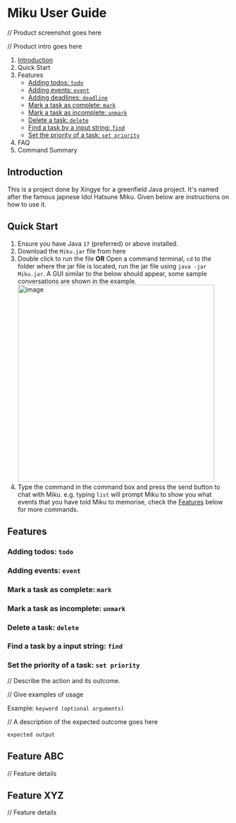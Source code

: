 # Miku User Guide

// Product screenshot goes here

// Product intro goes here
1. [Introduction](#introduction)
2. Quick Start
1. Features
    - [Adding todos: `todo`](#adding-todos-todo)
    - [Adding events: `event`](#adding-events-event)
    - [Adding deadlines: `deadline`](#Adding-deadlines-deadline)
    - [Mark a task as complete: `mark`](#Mark-a-task-as-complete-mark)
    - [Mark a task as incomplete: `unmark`](#Mark-a-task-as-incomplete-unmark)
    - [Delete a task: `delete`](#Delete-a-task-delete)
    - [Find a task by a input string: `find`](#find-a-task-by-a-input-string-find-)
    - [Set the priority of a task: `set priority`](#Set-the-priority-of-a-task-set-priority)
1.  FAQ
2.  Command Summary
## Introduction
This is a project done by Xingye for a greenfield Java project. It's named after the famous japnese Idol Hatsune Miku. Given below are instructions on how to use it.

## Quick Start

1. Ensure you have Java `17` (preferred) or above installed.
2. Download the `Miku.jar` file from here
3. Double click to run the file **OR** Open a command terminal, `cd` to the folder where the jar file is located, run the jar file using `java -jar Miku.jar`.
   A GUI similar to the below should appear, some sample conversations are shown in the example.
   <img width="446" alt="image" src="https://github.com/user-attachments/assets/e81f26c4-f666-4efa-bea2-73b65e1238ce">
4. Type the command in the command box and press the send button to chat with Miku. e.g. typing `list` will prompt Miku to show you what events that you have told Miku to memorise, check the [Features](##Features) below for more commands.
## Features
### Adding todos: `todo`
### Adding events: `event`
### Mark a task as complete: `mark`
### Mark a task as incomplete: `unmark`
### Delete a task: `delete`
### Find a task by a input string: `find`
### Set the priority of a task: `set priority`
// Describe the action and its outcome.

// Give examples of usage

Example: `keyword (optional arguments)`

// A description of the expected outcome goes here

```
expected output
```

## Feature ABC

// Feature details


## Feature XYZ

// Feature details
